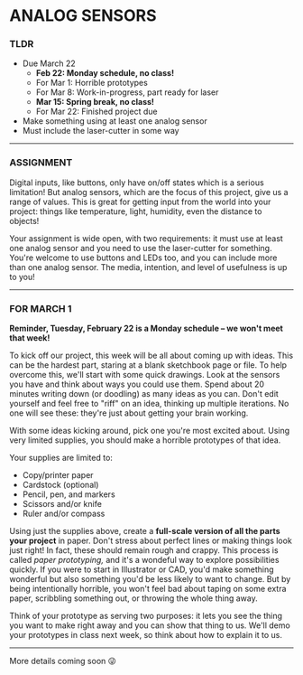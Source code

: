 # ANALOG SENSORS

### TLDR  
* Due March 22  
  * **Feb 22: Monday schedule, no class!**  
  * For Mar 1: Horrible prototypes  
  * For Mar 8: Work-in-progress, part ready for laser  
  * **Mar 15: Spring break, no class!**  
  * For Mar 22: Finished project due  
* Make something using at least one analog sensor  
* Must include the laser-cutter in some way  

***

### ASSIGNMENT  
Digital inputs, like buttons, only have on/off states which is a serious limitation! But analog sensors, which are the focus of this project, give us a range of values. This is great for getting input from the world into your project: things like temperature, light, humidity, even the distance to objects!

Your assignment is wide open, with two requirements: it must use at least one analog sensor and you need to use the laser-cutter for something. You're welcome to use buttons and LEDs too, and you can include more than one analog sensor. The media, intention, and level of usefulness is up to you!

***

### FOR MARCH 1  
**Reminder, Tuesday, February 22 is a Monday schedule – we won't meet that week!**

To kick off our project, this week will be all about coming up with ideas. This can be the hardest part, staring at a blank sketchbook page or file. To help overcome this, we'll start with some quick drawings. Look at the sensors you have and think about ways you could use them. Spend about 20 minutes writing down (or doodling) as many ideas as you can. Don't edit yourself and feel free to "riff" on an idea, thinking up multiple iterations. No one will see these: they're just about getting your brain working.

With some ideas kicking around, pick one you're most excited about. Using very limited supplies, you should make a horrible prototypes of that idea.

Your supplies are limited to:  
* Copy/printer paper  
* Cardstock (optional)  
* Pencil, pen, and markers  
* Scissors and/or knife  
* Ruler and/or compass  

Using just the supplies above, create a **full-scale version of all the parts your project** in paper. Don't stress about perfect lines or making things look just right! In fact, these should remain rough and crappy. This process is called *paper prototyping,* and it's a wondeful way to explore possibilities quickly. If you were to start in Illustrator or CAD, you'd make something wonderful but also something you'd be less likely to want to change. But by being intentionally horrible, you won't feel bad about taping on some extra paper, scribbling something out, or throwing the whole thing away.

Think of your prototype as serving two purposes: it lets you see the thing you want to make right away and you can show that thing to us. We'll demo your prototypes in class next week, so think about how to explain it to us.

***

More details coming soon 😜

